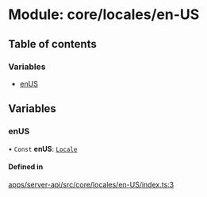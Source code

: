 # Module: core/locales/en-US

## Table of contents

### Variables

- [enUS](core_locales_en_US.md#enus)

## Variables

### <a id="enus" name="enus"></a> enUS

• `Const` **enUS**: [`Locale`](../classes/core_locales.Locale.md)

#### Defined in

[apps/server-api/src/core/locales/en-US/index.ts:3](https://github.com/brickdoc/brickdoc/blob/master/apps/server-api/src/core/locales/en-US/index.ts#L3)

